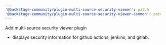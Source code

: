 ```yaml
---
'@backstage-community/plugin-multi-source-security-viewer': patch
'@backstage-community/plugin-multi-source-security-viewer-common': patch
---
```


Add multi-source security viewer plugin

- displays security information for github actions, jenkins, and gitlab.
